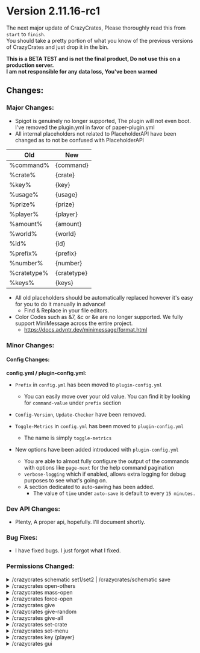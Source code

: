 # Version 2.11.16-rc1
<p>

The next major update of CrazyCrates, Please thoroughly read this from `start` to `finish`.<br>
You should take a pretty portion of what you know of the previous versions of CrazyCrates and just drop it in the bin.

**This is a BETA TEST and is not the final product, Do not use this on a production server.**<br>
**I am not responsible for any data loss, You've been warned**
</p>

## Changes:
 ### Major Changes:
  * Spigot is genuinely no longer supported, The plugin will not even boot. I've removed the plugin.yml in favor of paper-plugin.yml
  * All internal placeholders not related to PlaceholderAPI have been changed as to not be confused with PlaceholderAPI

| Old         | New         |
|-------------|-------------|
| %command%   | {command}   |
| %crate%     | {crate}     |
| %key%       | {key}       |
| %usage%     | {usage}     |
| %prize%     | {prize}     |
| %player%    | {player}    |
| %amount%    | {amount}    |
| %world%     | {world}     |
| %id%        | {id}        |
| %prefix%    | {prefix}    |
| %number%    | {number}    |
| %cratetype% | {cratetype} |
| %keys%      | {keys}      |

 * All old placeholders should be automatically replaced however it's easy for you to do it manually in advance!
   * Find & Replace in your file editors.
  * Color Codes such as &7, &c or &e are no longer supported. We fully support MiniMessage across the entire project.
    * https://docs.advntr.dev/minimessage/format.html

### Minor Changes:
#### Config Changes:
 **config.yml / plugin-config.yml:**
 * `Prefix` in `config.yml` has been moved to `plugin-config.yml`
   * You can easily move over your old value. You can find it by looking for `command-value` under `prefix` section
 * `Config-Version`, `Update-Checker` have been removed.
 * `Toggle-Metrics` in `config.yml` has been moved to `plugin-config.yml`
   * The name is simply `toggle-metrics`
 
 * New options have been added introduced with `plugin-config.yml`
   * You are able to almost fully configure the output of the commands with options like `page-next` for the help command pagination
   * `verbose-logging` which if enabled, allows extra logging for debug purposes to see what's going on.
   * A section dedicated to auto-saving has been added.
     * The value of `time` under `auto-save` is default to every `15 minutes.`

 ### Dev API Changes:
  * Plenty, A proper api, hopefully. I'll document shortly.

 ### Bug Fixes:
  * I have fixed bugs. I just forgot what I fixed.

 ### Permissions Changed:

<details><summary>/crazycrates schematic set1/set2 | /crazycrates/schematic save</summary>

| Old                                        | New                                         |
|--------------------------------------------|---------------------------------------------|
| crazycrates.command.admin.schematic.save   | crazycrates.command.admin.schematic-save    |
| crazycrates.command.admin.schematic.set    | crazycrates.command.admin.schematic-set     |
</details>

<details><summary>/crazycrates open-others</summary>

| Old                                        | New                                         |
|--------------------------------------------|---------------------------------------------|
| crazycrates.command.admin.open.others      | crazycrates.command.admin.open-others       |
</details>

<details><summary>/crazycrates mass-open</summary>

| Old                                        | New                                         |
|--------------------------------------------|---------------------------------------------|
| crazycrates.command.admin.mass.open        | crazycrates.command.admin.mass-open         |
</details>

<details><summary>/crazycrates force-open</summary>

| Old                                        | New                                         |
|--------------------------------------------|---------------------------------------------|
| crazycrates.command.admin.forceopen        | crazycrates.command.admin.force-open        |
</details>

<details><summary>/crazycrates give</summary>

| Old                                        | New                                         |
|--------------------------------------------|---------------------------------------------|
| crazycrates.command.admin.givekey          | crazycrates.command.admin.give-key          |
</details>

<details><summary>/crazycrates give-random</summary>

| Old                                        | New                                         |
|--------------------------------------------|---------------------------------------------|
| crazycrates.command.admin.giverandomkey    | crazycrates.command.admin.give-random-key   |
</details>

<details><summary>/crazycrates give-all</summary>

| Old                                        | New                                         |
|--------------------------------------------|---------------------------------------------|
| crazycrates.command.admin.giveall          | crazycrates.command.admin.give-all          |
| crazycrates.command.exclude.player.giveall | crazycrates.command.exclude.player.give-all |
</details>

<details><summary>/crazycrates set-crate</summary>

| Old                                        | New                                         |
|--------------------------------------------|---------------------------------------------|
| crazycrates.command.admin.set              | crazycrates.command.admin.set-crate         |
</details>


<details><summary>/crazycrates set-menu</summary>

| Old                               | New                                |
|-----------------------------------|------------------------------------|
| crazycrates.command.admin.setmenu | crazycrates.command.admin.set-menu |
</details>

<details><summary>/crazycrates key {player}</summary>

| Old                                   | New                                   |
|---------------------------------------|---------------------------------------|
| crazycrates.command.player.key.others | crazycrates.command.player.key-others |
</details>

<details><summary>/crazycrates gui</summary>

| Old                             | New                                   |
|---------------------------------|---------------------------------------|
| crazycrates.command.player.menu | crazycrates.command.player.crate-menu |
</details>